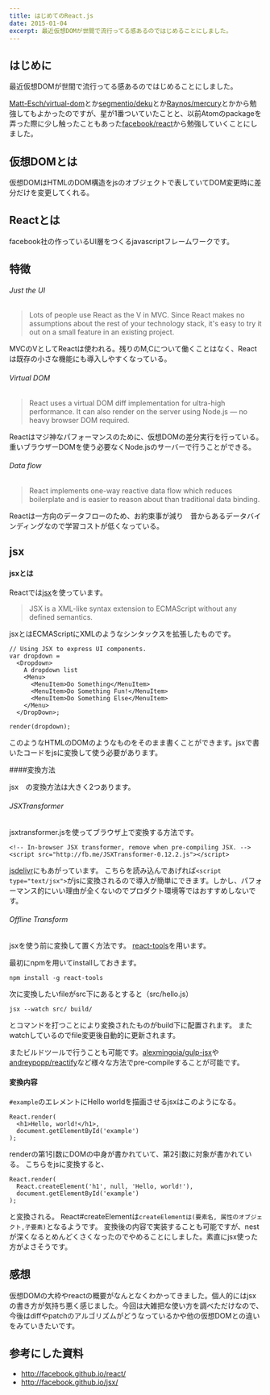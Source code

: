 ```yaml
---
title: はじめてのReact.js
date: 2015-01-04
excerpt: 最近仮想DOMが世間で流行ってる感あるのではじめることにしました。
---
```


## はじめに

最近仮想DOMが世間で流行ってる感あるのではじめることにしました。

 [Matt-Esch/virtual-dom](https://github.com/Matt-Esch/virtual-dom)とか[segmentio/deku](https://github.com/segmentio/deku)とか[Raynos/mercury](https://github.com/Raynos/mercury)とかから勉強してもよかったのですが、星が1番ついていたことと、以前Atomのpackageを弄った際に少し触ったこともあった[facebook/react](https://github.com/facebook/react)から勉強していくことにしました。


## 仮想DOMとは

 仮想DOMはHTMLのDOM構造をjsのオブジェクトで表していてDOM変更時に差分だけを変更してくれる。


## Reactとは

facebook社の作っているUI層をつくるjavascriptフレームワークです。



## 特徴

###### Just the UI
> Lots of people use React as the V in MVC. Since React makes no assumptions about the rest of your technology stack, it's easy to try it out on a small feature in an existing project.

MVCのVとしてReactは使われる。残りのM,Cについて働くことはなく、Reactは既存の小さな機能にも導入しやすくなっている。

###### Virtual DOM
> React uses a virtual DOM diff implementation for ultra-high performance. It can also render on the server using Node.js — no heavy browser DOM required.

Reactはマジ神なパフォーマンスのために、仮想DOMの差分実行を行っている。重いブラウザーDOMを使う必要なくNode.jsのサーバーで行うことができる。

###### Data flow
> React implements one-way reactive data flow which reduces boilerplate and is easier to reason about than traditional data binding.

Reactは一方向のデータフローのため、お約束事が減り　昔からあるデータバインディングなので学習コストが低くなっている。


## jsx
#### jsxとは


Reactでは[jsx](http://facebook.github.io/jsx/)を使っています。

> JSX is a XML-like syntax extension to ECMAScript without any defined semantics.

jsxとはECMAScriptにXMLのようなシンタックスを拡張したものです。

    // Using JSX to express UI components.
    var dropdown =
      <Dropdown>
        A dropdown list
        <Menu>
          <MenuItem>Do Something</MenuItem>
          <MenuItem>Do Something Fun!</MenuItem>
          <MenuItem>Do Something Else</MenuItem>
        </Menu>
      </DropDown>;

    render(dropdown);

このようなHTMLのDOMのようなものをそのまま書くことができます。jsxで書いたコードをjsに変換して使う必要があります。


####変換方法

jsx　の変換方法は大きく2つあります。

###### JSXTransformer

jsxtransformer.jsを使ってブラウザ上で変換する方法です。

	<!-- In-browser JSX transformer, remove when pre-compiling JSX. -->
	<script src="http://fb.me/JSXTransformer-0.12.2.js"></script>

[jsdelivr](http://www.jsdelivr.com/#!react)にもあがっています。
こちらを読み込んであげれば`<script type="text/jsx">`がjsに変換されるので導入が簡単にできます。しかし、パフォーマンス的にいい理由が全くないのでプロダクト環境等ではおすすめしないです。

###### Offline Transform

jsxを使う前に変換して置く方法です。
[react-tools](https://www.npmjs.com/package/react-tools)を用います。

最初にnpmを用いてinstallしておきます。

	npm install -g react-tools

次に変換したいfileがsrc下にあるとすると（src/hello.js）

```nohighlight
jsx --watch src/ build/
```

とコマンドを打つことにより変換されたものがbuild下に配置されます。
またwatchしているのでfile変更後自動的に更新されます。

またビルドツールで行うことも可能です。[alexmingoia/gulp-jsx](https://github.com/alexmingoia/gulp-jsx)や[andreypopp/reactify](https://github.com/andreypopp/reactify)など様々な方法でpre-compileすることが可能です。

#### 変換内容

`#example`のエレメントにHello worldを描画させるjsxはこのようになる。

    React.render(
      <h1>Hello, world!</h1>,
      document.getElementById('example')
    );


 renderの第1引数にDOMの中身が書かれていて、第2引数に対象が書かれている。
 こちらをjsに変換すると、

    React.render(
      React.createElement('h1', null, 'Hello, world!'),
      document.getElementById('example')
    );

と変換される。
React#createElementは`createElementは(要素名, 属性のオブジェクト,子要素)`となるようです。
変換後の内容で実装することも可能ですが、nestが深くなるとめんどくさくなったのでやめることにしました。素直にjsx使った方がよさそうです。



## 感想

仮想DOMの大枠やreactの概要がなんとなくわかってきました。個人的にはjsxの書き方が気持ち悪く感じました。今回は大雑把な使い方を調べただけなので、今後はdiffやpatchのアルゴリズムがどうなっているかや他の仮想DOMとの違いをみていきたいです。


## 参考にした資料

- http://facebook.github.io/react/
- http://facebook.github.io/jsx/
